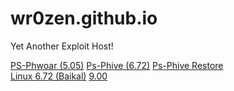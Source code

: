 # wr0zen.github.io
Yet Another Exploit Host!

<a href="https://wr0zen.github.io/phwoar/index.html">PS-Phwoar (5.05)</a> <a href="https://wr0zen.github.io/phive/index.html">Ps-Phive (6.72)</a> <a href="https://wr0zen.github.io/phive/restore/index.html">Ps-Phive Restore</a> <br> <a href="https://wr0zen.github.io/baikal/index.html">Linux 6.72 (Baikal)</a> <a href="https://wr0zen.github.io/leeful900/index.html">9.00</a>


